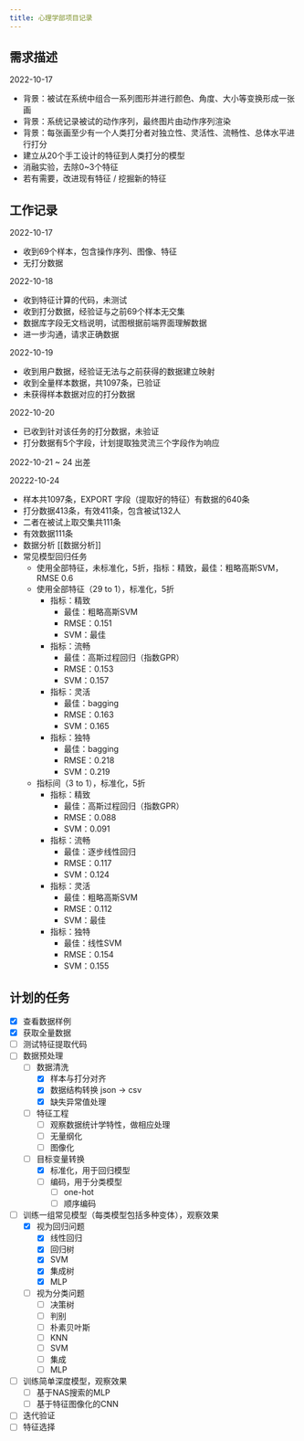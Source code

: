 ```yaml
---
title: 心理学部项目记录
---
```



## 需求描述
2022-10-17 
- 背景：被试在系统中组合一系列图形并进行颜色、角度、大小等变换形成一张画
- 背景：系统记录被试的动作序列，最终图片由动作序列渲染
- 背景：每张画至少有一个人类打分者对独立性、灵活性、流畅性、总体水平进行打分
- 建立从20个手工设计的特征到人类打分的模型
- 消融实验，去除0~3个特征
- 若有需要，改进现有特征 / 挖掘新的特征

## 工作记录
2022-10-17 
- 收到69个样本，包含操作序列、图像、特征
- 无打分数据

2022-10-18
- 收到特征计算的代码，未测试
- 收到打分数据，经验证与之前69个样本无交集
- 数据库字段无文档说明，试图根据前端界面理解数据
- 进一步沟通，请求正确数据

2022-10-19
- 收到用户数据，经验证无法与之前获得的数据建立映射
- 收到全量样本数据，共1097条，已验证
- 未获得样本数据对应的打分数据

2022-10-20
- 已收到针对该任务的打分数据，未验证
- 打分数据有5个字段，计划提取独灵流三个字段作为响应

2022-10-21 ~ 24 出差

20222-10-24
- 样本共1097条，EXPORT 字段（提取好的特征）有数据的640条
- 打分数据413条，有效411条，包含被试132人
- 二者在被试上取交集共111条
- 有效数据111条
- 数据分析 [[数据分析]]
- 常见模型回归任务
	- 使用全部特征，未标准化，5折，指标：精致，最佳：粗略高斯SVM，RMSE 0.6
	- 使用全部特征（29 to 1），标准化，5折
		- 指标：精致
			- 最佳：粗略高斯SVM
			- RMSE：0.151
			- SVM：最佳
		- 指标：流畅
			- 最佳：高斯过程回归（指数GPR）
			- RMSE：0.153
			- SVM：0.157
		- 指标：灵活
			- 最佳：bagging
			- RMSE：0.163
			- SVM：0.165
		- 指标：独特
			- 最佳：bagging
			- RMSE：0.218
			- SVM：0.219
	- 指标间（3 to 1），标准化，5折
		- 指标：精致
			- 最佳：高斯过程回归（指数GPR）
			- RMSE：0.088
			- SVM：0.091
		-  指标：流畅
			- 最佳：逐步线性回归
			- RMSE：0.117
			- SVM：0.124
		- 指标：灵活
			- 最佳：粗略高斯SVM
			- RMSE：0.112
			- SVM：最佳
		- 指标：独特
			- 最佳：线性SVM
			- RMSE：0.154
			- SVM：0.155

## 计划的任务

- [x] 查看数据样例
- [x] 获取全量数据
- [ ] 测试特征提取代码
- [ ] 数据预处理
	- [ ] 数据清洗
		- [x] 样本与打分对齐
		- [x] 数据结构转换 json -> csv
		- [x] 缺失异常值处理
	- [ ] 特征工程
		- [ ] 观察数据统计学特性，做相应处理
		- [ ] 无量纲化
		- [ ] 图像化
	- [ ] 目标变量转换
		- [x] 标准化，用于回归模型
		- [ ] 编码，用于分类模型
			- [ ] one-hot
			- [ ] 顺序编码
- [ ] 训练一组常见模型（每类模型包括多种变体），观察效果
	- [x] 视为回归问题
		- [x] 线性回归
		- [x] 回归树
		- [x] SVM
		- [x] 集成树
		- [x] MLP
	- [ ] 视为分类问题
		- [ ] 决策树
		- [ ] 判别
		- [ ] 朴素贝叶斯
		- [ ] KNN
		- [ ] SVM
		- [ ] 集成
		- [ ] MLP
- [ ] 训练简单深度模型，观察效果
	- [ ] 基于NAS搜索的MLP
	- [ ] 基于特征图像化的CNN
- [ ] 迭代验证
- [ ] 特征选择
